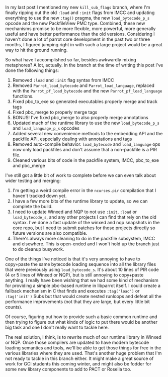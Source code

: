 In my last post I mentioned my new `kill_sub_flags` branch, where I'm finally
ripping out the old `:load` and `:init` flags from IMCC and updating everything
to use the new `:tag()` pragma, the new `load_bytecode_p_s` opcode and the new
PackfileView PMC type. Combined, these new mechanisms promise to be more
flexible, more powerful, more generally useful and have better performance than
the old versions. Considering I haven't done a lot of parrot core development
in the past two or three months, I figured jumping right in with such a large
project would be a great way to hit the ground running.

So what have I accomplished so far, besides awkwardly mixing metaphores? A lot,
actually. In the branch at the time of writing this post I've done the following
things:

1. Removed `:load` and `:init` flag syntax from IMCC
2. Removed `Parrot_load_bytecode` and `Parrot_load_language`, replaced with
   the `Parrot_pf_load_bytecode` and the new `Parrot_pf_load_language`
   functions.
3. Fixed pbc_to_exe so generated executables properly merge and track tags
4. Fixed pbc_merge to properly merge tags
5. BONUS! I've fixed pbc_merge to also properly merge annotations
6. Updated much of the runtime library to use the new `load_bytecode_p_s` and
   `load_language_p_s` opcodes
7. Added several new convenience methods to the embedding API and the packfile
   API, especially dealing with annotations and tags
8. Removed auto-compile behavior. `load_bytecode` and `load_language` ops now
   only load packfiles and don't assume that a non-packfile is a PIR file.
9. Cleaned various bits of code in the packfile system, IMCC, pbc_to_exe and
   pbc_merge

I've still got a little bit of work to complete before we can even talk about
wider testing and merging:

1. I'm getting a weird compile error in the `ncurses.pir` compilation that I
   haven't tracked down yet.
2. I have a few more bits of the runtime library to update, so we can complete
   the build.
3. I need to update Winxed and NQP to not use `:init`, `:load` or
   `load_bytecode_s`, and any other projects I can find that rely on the old
   syntax.  I've done a fast update of the winxed and nqp snapshots in the core
   repo, but I need to submit patches for those projects directly so future
   versions are also compatible.
4. There's always more cleaning to do in the packfile subsystem, IMCC and
   elsewhere. This is open-ended and I won't hold up the branch just to do
   cleanup busywork.

One of the things I've noticed is that it's very annoying to have to copy+paste
the same bytecode loading sequence into all the library files that were
previously using `load_bytecode_s`. It's about 10 lines of PIR code (4 or 5
lines of Winxed or NQP), but is still annoying to copy+paste anything. I really
have been wishing that we had some kind of mechanism for providing a simple
pbc-based runtime in libparrot itself. I could create a fallback mechanism in C
that finds and executes `:tag('load')` or `:tag('init')` Subs but that would
create nested runloops and defeat all the performance improvements (not that
they are large, but every little bit counts).

Of course, figuring out how to provide such a basic common runtime and then
trying to figure out what kinds of logic to put there would be another big task
and one I don't really want to tackle here.

The real solution, I think, is to rewrite much of our runtime library in Winxed
or NQP. Once those compilers are updated to have modern bytecode loading
semantics and tools, we'll be able to get those things for free in the various
libraries where they are used. That's another huge problem that I'm not ready to
tackle in this branch either. It might make a great source of work for GCI
students this coming winter, and might also be fodder for some new library
components to add to PACT or Rosella too.

